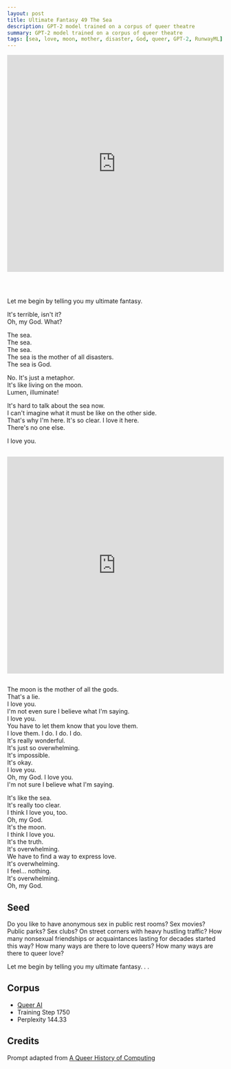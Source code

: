 ```yaml
---
layout: post
title: Ultimate Fantasy 49 The Sea
description: GPT-2 model trained on a corpus of queer theatre
summary: GPT-2 model trained on a corpus of queer theatre
tags: [sea, love, moon, mother, disaster, God, queer, GPT-2, RunwayML]
---
```


<div style="margin-bottom:2em;padding:100% 0 0 0;position:relative;"><iframe src="https://player.vimeo.com/video/648205157?h=6aeb1d6a6b&amp;badge=0&amp;autopause=0&amp;player_id=0&amp;app_id=58479" frameborder="0" allow="autoplay; fullscreen; picture-in-picture" allowfullscreen style="position:absolute;top:0;left:0;width:100%;height:100%;" title="thesea"></iframe></div><script src="https://player.vimeo.com/api/player.js"></script>

<br/>

Let me begin by telling you my ultimate fantasy.

It's terrible, isn't it?<br/>
Oh, my God. What?

The sea.<br/>
The sea.<br/>
The sea.<br/>
The sea is the mother of all disasters.<br/>
The sea is God.

No. It's just a metaphor.<br/>
It's like living on the moon.<br/>
Lumen, illuminate!

It's hard to talk about the sea now.<br/>
I can't imagine what it must be like on the other side.<br/>
That's why I'm here. It's so clear. I love it here.<br/> There's no one else.

I love you.

<div style="margin:2em 0;padding:100% 0 0 0;position:relative;"><iframe src="https://player.vimeo.com/video/648204782?h=99c2b4448c&amp;badge=0&amp;autopause=0&amp;player_id=0&amp;app_id=58479" frameborder="0" allow="autoplay; fullscreen; picture-in-picture" allowfullscreen style="position:absolute;top:0;left:0;width:100%;height:100%;" title="moon-queer-vulvic-volumetric"></iframe></div><script src="https://player.vimeo.com/api/player.js"></script>


The moon is the mother of all the gods.<br/>
That's a lie.<br/>
I love you.<br/>
I'm not even sure I believe what I'm saying.<br/>
I love you.<br/>
You have to let them know that you love them.<br/>
I love them. I do. I do. I do.<br/>
It's really wonderful.<br/>
It's just so overwhelming.<br/>
It's impossible.<br/>
It's okay.<br/>
I love you.<br/>
Oh, my God. I love you.<br/>
I'm not sure I believe what I'm saying.

It's like the sea.<br/>
It's really too clear.<br/>
I think I love you, too.<br/>
Oh, my God.<br/>
It's the moon.<br/>
I think I love you.<br/>
It's the truth.<br/>
It's overwhelming.<br/>
We have to find a way to express love.<br/>
It's overwhelming.<br/>
I feel... nothing.<br/>
It's overwhelming.<br/>
Oh, my God.


## Seed

Do you like to have anonymous sex in public rest rooms? Sex movies? Public parks? Sex clubs? On street corners with heavy hustling traffic? How many nonsexual friendships or acquaintances lasting for decades started this way? How many ways are there to love queers? How many ways are there to queer love?

Let me begin by telling you my ultimate fantasy. . .

## Corpus

- [Queer AI](/queerai)
- Training Step 1750
- Perplexity 144.33

## Credits

Prompt adapted from [A Queer History of Computing](https://rhizome.org/editorial/2013/feb/19/queer-computing-1/)
